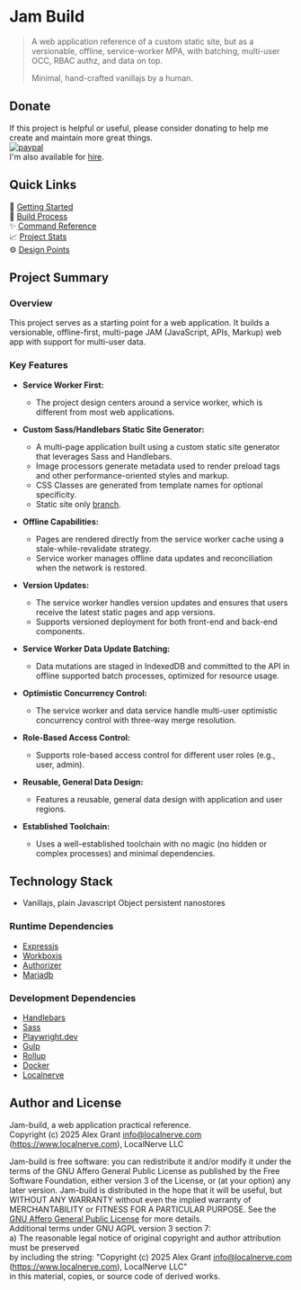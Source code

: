 # Jam Build

> A web application reference of a custom static site, but as a versionable, offline, service-worker MPA, with batching, multi-user OCC, RBAC authz, and data on top.
>
> Minimal, hand-crafted vanillajs by a human.

## Donate

If this project is helpful or useful, please consider donating to help me create and maintain more great things.  
[![paypal](https://www.paypalobjects.com/en_US/i/btn/btn_donateCC_LG.gif)](https://www.paypal.com/donate/?hosted_button_id=U98LEKAK7DXML)  
I'm also available for [hire](https://www.localnerve.com/contact).

## Quick Links

  🚀 [Getting Started](docs/localsetup.md)  
  🔧 [Build Process](docs/build.md)  
  ✨ [Command Reference](docs/commands.md)  
  📈 [Project Stats](docs/stats.md)  
  ⚙️ [Design Points](docs/data.md)  

## Project Summary

### Overview

This project serves as a starting point for a web application. It builds a versionable, offline-first, multi-page JAM (JavaScript, APIs, Markup) web app with support for multi-user data.

### Key Features

* **Service Worker First:**
  * The project design centers around a service worker, which is different from most web applications.

* **Custom Sass/Handlebars Static Site Generator:** 
  * A multi-page application built using a custom static site generator that leverages Sass and Handlebars.
  * Image processors generate metadata used to render preload tags and other performance-oriented styles and markup.
  * CSS Classes are generated from template names for optional specificity.
  * Static site only [branch](https://github.com/localnerve/jam-build/tree/front-only).

* **Offline Capabilities:**
  * Pages are rendered directly from the service worker cache using a stale-while-revalidate strategy.
  * Service worker manages offline data updates and reconciliation when the network is restored.

* **Version Updates:** 
  * The service worker handles version updates and ensures that users receive the latest static pages and app versions.
  * Supports versioned deployment for both front-end and back-end components.

* **Service Worker Data Update Batching:**
  * Data mutations are staged in IndexedDB and committed to the API in offline supported batch processes, optimized for resource usage.

* **Optimistic Concurrency Control:**
  * The service worker and data service handle multi-user optimistic concurrency control with three-way merge resolution.

* **Role-Based Access Control:**
  * Supports role-based access control for different user roles (e.g., user, admin).

* **Reusable, General Data Design:**
  * Features a reusable, general data design with application and user regions.

* **Established Toolchain:**
  * Uses a well-established toolchain with no magic (no hidden or complex processes) and minimal dependencies.

## Technology Stack

* Vanillajs, plain Javascript Object persistent nanostores

### Runtime Dependencies

* [Expressjs](https://expressjs.com)
* [Workboxjs](https://developer.chrome.com/docs/workbox/)
* [Authorizer](https://authorizer.dev)
* [Mariadb](https://mariadb.com)

### Development Dependencies

* [Handlebars](https://handlebarsjs.com/guide/)
* [Sass](https://sass-lang.com/documentation/)
* [Playwright.dev](https://playwright.dev)
* [Gulp](https://gulpjs.com)
* [Rollup](https://rollupjs.org/)
* [Docker](https://docker.com)
* [Localnerve](https://github.com/localnerve)

## Author and License

Jam-build, a web application practical reference.  
Copyright (c) 2025 Alex Grant <info@localnerve.com> (https://www.localnerve.com), LocalNerve LLC  

Jam-build is free software: you can redistribute it and/or modify it under the terms of the GNU Affero General Public License as published by the Free Software Foundation, either version 3 of the License, or (at your option) any later version. Jam-build is distributed in the hope that it will be useful, but WITHOUT ANY WARRANTY without even the implied warranty of MERCHANTABILITY or FITNESS FOR A PARTICULAR PURPOSE. See the [GNU Affero General Public License](LICENSE.md) for more details.  
Additional terms under GNU AGPL version 3 section 7:  
  a) The reasonable legal notice of original copyright and author attribution must be preserved  
     by including the string: "Copyright (c) 2025 Alex Grant <info@localnerve.com> (https://www.localnerve.com), LocalNerve LLC"  
     in this material, copies, or source code of derived works.